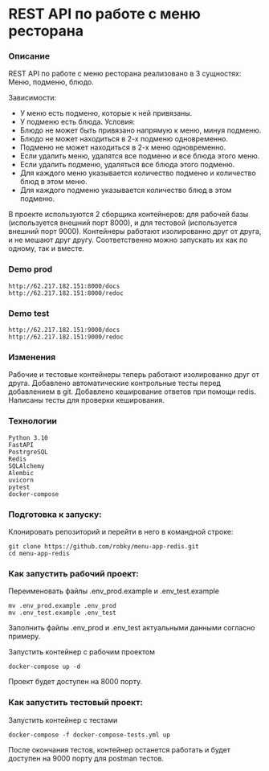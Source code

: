 # REST API по работе с меню ресторана
### Описание
REST API по работе с меню ресторана реализовано в 3 сущностях: Меню, подменю, блюдо.

Зависимости:
- У меню есть подменю, которые к ней привязаны.
- У подменю есть блюда.
Условия:
- Блюдо не может быть привязано напрямую к меню, минуя подменю.
- Блюдо не может находиться в 2-х подменю одновременно.
- Подменю не может находиться в 2-х меню одновременно.
- Если удалить меню, удалятся все подменю и все блюда этого меню.
- Если удалить подменю, удаляться все блюда этого подменю.
- Для каждого меню указывается количество подменю и количество блюд в этом меню.
- Для каждого подменю указывается количество блюд в этом подменю.

В проекте используются 2 сборщика контейнеров: для рабочей базы (используется внешний порт 8000), и для тестовой (используется внешний порт 9000).
Контейнеры работают изолированно друг от друга, и не мешают друг другу. 
Соответственно можно запускать их как по одному, так и вместе.

### Demo prod
```
http://62.217.182.151:8000/docs
http://62.217.182.151:8000/redoc
```

### Demo test
```
http://62.217.182.151:9000/docs
http://62.217.182.151:9000/redoc
```

### Изменения
Рабочие и тестовые контейнеры теперь работают изолированно друг от друга.
Добавлено автоматические контрольные тесты перед добавлением в git.
Добавлено кеширование ответов при помощи redis.
Написаны тесты для проверки кеширования.

### Технологии
```
Python 3.10
FastAPI
PostrgreSQL
Redis
SQLAlchemy
Alembic
uvicorn
pytest
docker-compose
```

### Подготовка к запуску:

Клонировать репозиторий и перейти в него в командной строке:
```
git clone https://github.com/robky/menu-app-redis.git
cd menu-app-redis
```

### Как запустить рабочий проект:

Переименовать файлы .env_prod.example и .env_test.example
```
mv .env_prod.example .env_prod
mv .env_test.example .env_test
```

Заполнить файлы .env_prod и .env_test актуальными данными согласно примеру.

Запустить контейнер c рабочим проектом
```
docker-compose up -d
```
Проект будет доступен на 8000 порту.


### Как запустить тестовый проект:

Запустить контейнер с тестами
```
docker-compose -f docker-compose-tests.yml up
```

После окончания тестов, контейнер останется работать и будет доступен на 9000 порту для postman тестов.

